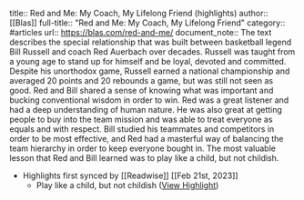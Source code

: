 title:: Red and Me: My Coach, My Lifelong Friend (highlights)
author:: [[Blas]]
full-title:: "Red and Me: My Coach, My Lifelong Friend"
category:: #articles
url:: https://blas.com/red-and-me/
document_note:: The text describes the special relationship that was built between basketball legend Bill Russell and coach Red Auerbach over decades. Russell was taught from a young age to stand up for himself and be loyal, devoted and committed. Despite his unorthodox game, Russell earned a national championship and averaged 20 points and 20 rebounds a game, but was still not seen as good. Red and Bill shared a sense of knowing what was important and bucking conventional wisdom in order to win. Red was a great listener and had a deep understanding of human nature. He was also great at getting people to buy into the team mission and was able to treat everyone as equals and with respect. Bill studied his teammates and competitors in order to be most effective, and Red had a masterful way of balancing the team hierarchy in order to keep everyone bought in. The most valuable lesson that Red and Bill learned was to play like a child, but not childish.

- Highlights first synced by [[Readwise]] [[Feb 21st, 2023]]
	- Play like a child, but not childish ([View Highlight](https://read.readwise.io/read/01gsq7mz4yhbhxxtwmw8tw8dey))